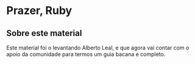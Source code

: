 # Prazer, Ruby

## Sobre este material

Este material foi o levantando Alberto Leal, e que agora vai contar com o apoio da comunidade para termos um guia bacana e completo.
